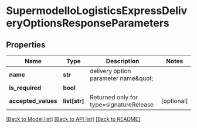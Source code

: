 # SupermodelIoLogisticsExpressDeliveryOptionsResponseParameters

## Properties
Name | Type | Description | Notes
------------ | ------------- | ------------- | -------------
**name** | **str** | delivery option parameter name\&quot; | 
**is_required** | **bool** |  | 
**accepted_values** | **list[str]** | Returned only for type&#x3D;signatureRelease | [optional] 

[[Back to Model list]](../README.md#documentation-for-models) [[Back to API list]](../README.md#documentation-for-api-endpoints) [[Back to README]](../README.md)


